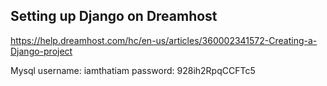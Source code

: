 ## Setting up Django on Dreamhost

https://help.dreamhost.com/hc/en-us/articles/360002341572-Creating-a-Django-project


Mysql username: iamthatiam
password: 928ih2RpqCCFTc5